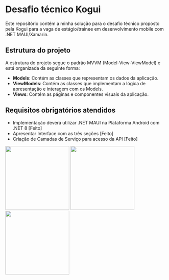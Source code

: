 # Desafio técnico Kogui

Este repositório contém a minha solução para o desafio técnico proposto pela Kogui para a vaga de estágio/trainee em desenvolvimento mobile com .NET MAUI/Xamarin.

## Estrutura do projeto

A estrutura do projeto segue o padrão MVVM (Model-View-ViewModel) e está organizada da seguinte forma:

- **Models**: Contém as classes que representam os dados da aplicação.
- **ViewModels**: Contém as classes que implementam a lógica de apresentação e interagem com os Models.
- **Views**: Contém as páginas e componentes visuais da aplicação.

## Requisitos obrigatórios atendidos

- Implementação deverá utilizar .NET MAUI na Plataforma Android com .NET 8 [Feito]
- Apresentar Interface com as três seções [Feito]
- Criação de Camadas de Serviço para acesso da API [Feito]


<p float="left">
  <img src="https://imgur.com/fEorFmv.jpg" width="200" />
  <img src="https://imgur.com/hqmofea.jpg" width="200" />
  <img src="https://imgur.com/l35DoKy.jpg" width="200" />
</p>
